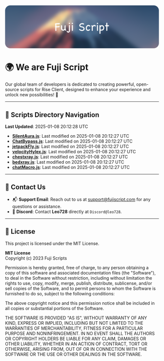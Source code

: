 ![Banner](.github/b.webp)

# 🌍 **We are Fuji Script**

Our global team of developers is dedicated to creating powerful, open-source scripts for Rise Client, designed to enhance your experience and unlock new possibilities! 🌟

---
<!-- SCRIPTS_NAVIGATION_START -->
## 📂 **Scripts Directory Navigation**

**Last Updated**: 2025-01-08 20:12:28 UTC

- **[SilentAura.js](scripts/SilentAura.js)**: Last modified on 2025-01-08 20:12:27 UTC
- **[ChatBypass.js](scripts/ChatBypass.js)**: Last modified on 2025-01-08 20:12:27 UTC
- **[jetpackFly.js](scripts/jetpackFly.js)**: Last modified on 2025-01-08 20:12:27 UTC
- **[velocityHylex.js](scripts/velocityHylex.js)**: Last modified on 2025-01-08 20:12:27 UTC
- **[chestxray.js](scripts/chestxray.js)**: Last modified on 2025-01-08 20:12:27 UTC
- **[bedxray.js](scripts/bedxray.js)**: Last modified on 2025-01-08 20:12:27 UTC
- **[chatMacro.js](scripts/chatMacro.js)**: Last modified on 2025-01-08 20:12:27 UTC

<!-- SCRIPTS_NAVIGATION_END -->

---

## 💬 **Contact Us**  
- 📬 **Support Email**: Reach out to us at [support@fujiscript.com](mailto:support@fujiscript.com) for any questions or assistance.  
- 💬 **Discord**: Contact **Leo728** directly at `Discord@leo728`.

---

## 📜 **License**

This project is licensed under the MIT License.  

**MIT License**  
Copyright (c) 2023 Fuji Scripts  

Permission is hereby granted, free of charge, to any person obtaining a copy of this software and associated documentation files (the "Software"), to deal in the Software without restriction, including without limitation the rights to use, copy, modify, merge, publish, distribute, sublicense, and/or sell copies of the Software, and to permit persons to whom the Software is furnished to do so, subject to the following conditions:  

The above copyright notice and this permission notice shall be included in all copies or substantial portions of the Software.  

THE SOFTWARE IS PROVIDED "AS IS", WITHOUT WARRANTY OF ANY KIND, EXPRESS OR IMPLIED, INCLUDING BUT NOT LIMITED TO THE WARRANTIES OF MERCHANTABILITY, FITNESS FOR A PARTICULAR PURPOSE AND NONINFRINGEMENT. IN NO EVENT SHALL THE AUTHORS OR COPYRIGHT HOLDERS BE LIABLE FOR ANY CLAIM, DAMAGES OR OTHER LIABILITY, WHETHER IN AN ACTION OF CONTRACT, TORT OR OTHERWISE, ARISING FROM, OUT OF OR IN CONNECTION WITH THE SOFTWARE OR THE USE OR OTHER DEALINGS IN THE SOFTWARE.  
